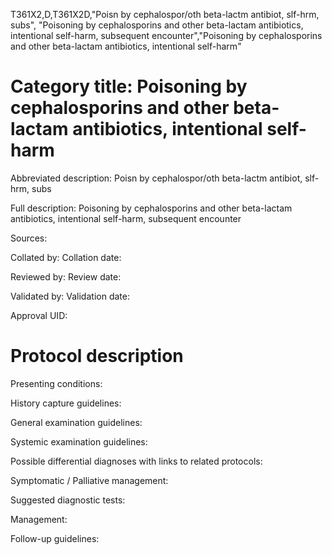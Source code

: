 T361X2,D,T361X2D,"Poisn by cephalospor/oth beta-lactm antibiot, slf-hrm, subs", "Poisoning by cephalosporins and other beta-lactam antibiotics, intentional self-harm, subsequent encounter","Poisoning by cephalosporins and other beta-lactam antibiotics, intentional self-harm"
# Category title: Poisoning by cephalosporins and other beta-lactam antibiotics, intentional self-harm

Abbreviated description: Poisn by cephalospor/oth beta-lactm antibiot, slf-hrm, subs

Full description: Poisoning by cephalosporins and other beta-lactam antibiotics, intentional self-harm, subsequent encounter

Sources:

Collated by:
Collation date:

Reviewed by:
Review date:

Validated by:
Validation date:

Approval UID:

# Protocol description

Presenting conditions:

History capture guidelines:

General examination guidelines:

Systemic examination guidelines:

Possible differential diagnoses with links to related protocols:

Symptomatic / Palliative management:

Suggested diagnostic tests:

Management:

Follow-up guidelines:
